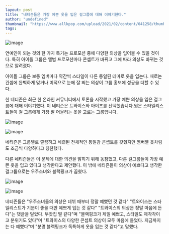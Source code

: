 ```yaml
---
layout: post
title: "네티즌들은 가장 예쁜 옷을 입은 걸그룹에 대해 이야기한다."
author: "undefined"
thumbnail: "https://www.allkpop.com/upload/2021/02/content/041258/thumb/1612461531-image.png"
tags: 
---
```



![image](https://www.allkpop.com/upload/2021/02/content/041258/1612461531-image.png)

연예인이 되는 것의 한 가지 특기는 프로모션 중에 다양한 의상을 입어볼 수 있을 것이다. 특히 아이돌 그룹은 앨범 프로모션마다 콘셉트가 바뀌고 그에 따라 의상도 바뀌는 것으로 알려졌다.

아이돌 그룹은 보통 멤버마다 약간씩 스타일이 다른 통일된 테마로 옷을 입는다. 때로는 컨셉에 완벽하게 맞거나 미적으로 눈에 잘 띄는 의상이 그룹 홍보에 성공을 더할 수 있다.

한 네티즌은 최근 한 온라인 커뮤니티에서 토론을 시작했고 가장 예쁜 의상을 입은 걸그룹에 대해 이야기했다. 이 네티즌은 트와이스와 아이즈를 선택했습니다.원은 스타일리스트들이 걸 그룹에게 가장 잘 어울리는 옷을 고르는 그룹입니다.

![image](https://www.allkpop.com/upload/2021/02/content/041305/1612461924-image.png)

![image](https://www.allkpop.com/upload/2021/02/content/041305/1612461936-image.png)

네티즌은 그룹별로 깔끔하고 세련된 전체적인 통일감 콘셉트를 갖췄지만 멤버별 옷차림도 조금씩 다양하다고 칭찬했다.

다른 네티즌들은 이 문제에 대한 의견을 밝히기 위해 동참했고, 다른 걸그룹들이 가장 예쁜 옷을 입고 있다고 생각한다고 제안했다. 이 밖에 네티즌들이 의상이 예쁘다고 생각한 걸그룹으로는 우주소녀와 블랙핑크가 꼽혔다.

![image](https://www.allkpop.com/upload/2021/02/content/041308/1612462113-image.png)

![image](https://www.allkpop.com/upload/2021/02/content/041308/1612462098-image.png)

네티즌들은 "우주소녀들의 의상은 데뷔 때부터 정말 예뻤던 것 같다" "트와이스는 스타일리스트가 기분이 좋을 때만 예쁘게 입는 것 같다" "트와이스의 의상은 정말 마음에 든다"는 댓글을 달았다. 부잣집 딸 같다"며 "블랙핑크가 제일 예쁘고, 스타일도 제각각이고 분위기도 있다"며 "트와이스의 다양한 콘셉트 의상이 모두 마음에 들었다. 지금까지는 다 예뻤다"며 "분명 블랙핑크가 독특하게 옷을 입는 것 같다"고 말했다.